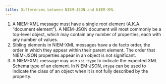 ```yaml
---
title: Differences between NIEM-JSON and NIEM-XML
---
```


1. A NIEM-XML message must have a single root element (A.K.A. <q>document
   element</q>). A NIEM-JSON document will most commonly be a top-level object,
   which may contain any number of properties, each with any number of values.
1. Sibling elements in NIEM-XML messages have a de facto order, the order in
   which they appear within their parent element. The order that NIEM-JSON
   properties appear in an object is not significant.
1. A NIEM-XML message may use `xsi:type` to indicate the expected XML Schema
   type of an element. In NIEM-JSON, `@type` can be used to indicate the class
   of an object when it is not fully described by the property. 
   
